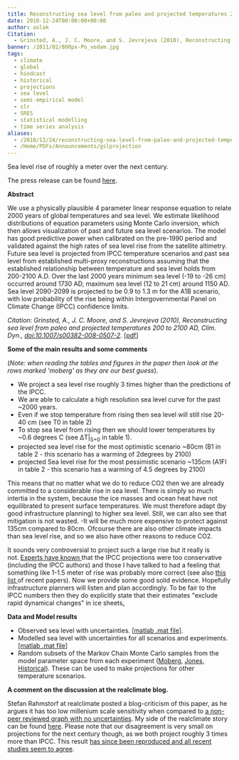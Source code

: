 ```yaml
---
title: Reconstructing sea level from paleo and projected temperatures 200 to 2100 AD
date: 2010-12-24T00:00:00+00:00
author: aslak
Citation:
  - Grinsted, A., J. C. Moore, and S. Jevrejeva (2010), Reconstructing sea level from paleo and projected temperatures 200 to 2100 AD, Clim. Dyn., doi:10.1007/s00382-008-0507-2.
banner: /2011/02/800px-Po_vodam.jpg
tags:
  - climate
  - global
  - hindcast
  - historical
  - projections
  - sea level
  - semi-empirical model
  - slr
  - SRES
  - statistical modelling
  - time series analysis
aliases:
  - /2010/12/24/reconstructing-sea-level-from-paleo-and-projected-temperatures-200-to-2100-ad/
  - /Home/PDFs/Announcements/gslprojection
---
```

Sea level rise of roughly a meter over the next century.
<!--more-->

The press release can be found [here](http://www.eurekalert.org/pub_releases/2009-01/uoc-slr010809.php).

**Abstract**

We use a physically plausible 4 parameter linear response equation to relate 2000 years of global temperatures and sea level. We estimate likelihood distributions of equation parameters using Monte Carlo inversion, which then allows visualization of past and future sea level scenarios. The model has good predictive power when calibrated on the pre-1990 period and validated against the high rates of sea level rise from the satellite altimetry. Future sea level is projected from IPCC temperature scenarios and past sea level from established multi-proxy reconstructions assuming that the established relationship between temperature and sea level holds from 200-2100 A.D. Over the last 2000 years minimum sea level (-19 to -26 cm) occurred around 1730 AD, maximum sea level (12 to 21 cm) around 1150 AD. Sea level 2090-2099 is projected to be 0.9 to 1.3 m for the A1B scenario, with low probability of the rise being within Intergovernmental Panel on Climate Change (IPCC) confidence limits.

_Citation: Grinsted, A., J. C. Moore, and S. Jevrejeva (2010), Reconstructing sea level from paleo and projected temperatures 200 to 2100 AD, Clim. Dyn., [doi:10.1007/s00382-008-0507-2](http://dx.doi.org/10.1007/s00382-008-0507-2)._ [[pdf](/2016/03/grinsted-climdyn09-sealevel200to2100ad.pdf)]

**Some of the main results and some comments**

(_Note: when reading the tables and figures in the paper then look at the rows marked 'moberg' as they are our best guess_).

  * We project a sea level rise roughly 3 times higher than the predictions of the IPCC.
  * We are able to calculate a high resolution sea level curve for the past ~2000 years.
  * Even if we stop temperature from rising then sea level will still rise 20-40 cm (see T0 in table 2)
  * To stop sea level from rising then we should lower temperatures by  ~0.6 degrees C (see ΔT|<sub>S=0</sub> in table 1).
  * projected sea level rise for the most optimistic scenario ~80cm (B1 in table 2 - this scenario has a warming of 2degrees by 2100)
  * projected Sea level rise for the most pessimistic scenario ~135cm (A1FI in table 2 - this scenario has a warming of 4.5 degrees by 2100)

This means that no matter what we do to reduce CO2 then we are already committed to a considerable rise in sea level. There is simply so much intertia in the system, because the ice masses and ocean heat have not equilibrated to present surface temperatures. We must therefore adapt (by good infrastructure planning) to higher sea level. Still, we can also see that mitigation is not wasted. -It will be much more expensive to protect against 135cm compared to 80cm. Ofcourse there are also other climate impacts than sea level rise, and so we also have other reasons to reduce CO2.

It sounds very controversial to project such a large rise but it really is not. [Experts have known ](http://www.climatescience.gov/Library/sap/sap3-4/final-report/default.htm)that the IPCC projections were too conservative (including the IPCC authors) and those I have talked to had a feeling that something like 1-1.5 meter of rise was probably more correct (see also [this list ](/Home/Miscellaneous-Debris/recentpapersonsealevel)of recent papers). Now we provide some good solid evidence. Hopefully infrastructure planners will listen and plan accordingly. To be fair to the IPCC numbers then they do explicitly state that their estimates "exclude rapid dynamical changes" in ice sheets[.](/Home/PDFs/Announcements/gslprojection/pressresponse)

**Data and Model results**

  * Observed sea level with uncertainties. [[matlab .mat file](/Home/PDFs/Announcements/gslprojection/gsl-with-montecarloC.mat)].
  * Modelled sea level with uncertainties for all scenarios and experiments. [[matlab .mat file](/Home/PDFs/Announcements/gslprojection/G09-miniresulttable.mat)]
  * Random subsets of the Markov Chain Monte Carlo samples from the model parameter space from each experiment ([Moberg](/Home/PDFs/Announcements/gslprojection/g09-moberg-mcmc-small.txt), [Jones](/Home/PDFs/Announcements/gslprojection/g09-jones-mcmc-small.txt), [Historical](/Home/PDFs/Announcements/gslprojection/g09-obs-mcmc-small.txt)). These can be used to make projections for other temperature scenarios.

**A comment on the discussion at the realclimate blog.**

Stefan Rahmstorf at realclimate posted a blog-criticism of this paper, as he argues it has too low millenium scale sensitivity when compared to [a non-peer reviewed graph with no uncertainties](/Home/Miscellaneous-Debris/relationshipbetweensealevelriseandglobaltemperature). My side of the realclimate story can be found [here](/Home/Miscellaneous-Debris/rahmstorf2007lackofrealism). Please note that our disagreement is very small on projections for the next century though, as we both project roughly 3 times more than IPCC. This result [has since been reproduced and all recent studies seem to agree](/Home/PDFs/Announcements/howwillsealevelrespondtochangesinnaturalandanthropogenicforcingsby2100).
